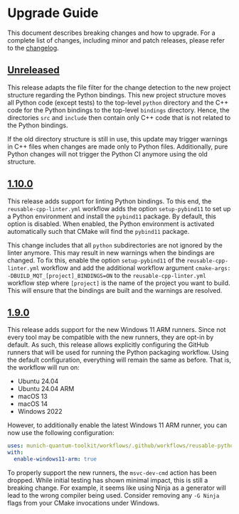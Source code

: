 # Upgrade Guide

This document describes breaking changes and how to upgrade. For a complete list of changes, including minor and patch releases, please refer to the [changelog](CHANGELOG.md).

## [Unreleased]

This release adapts the file filter for the change detection to the new project structure regarding the Python bindings.
This new project structure moves all Python code (except tests) to the top-level `python` directory and the C++ code for the Python bindings to the top-level `bindings` directory.
Hence, the directories `src` and `include` then contain only C++ code that is not related to the Python bindings.

If the old directory structure is still in use, this update may trigger warnings in C++ files when changes are made only to Python files.
Additionally, pure Python changes will not trigger the Python CI anymore using the old structure.

## [1.10.0]

This release adds support for linting Python bindings. To this end, the `reusable-cpp-linter.yml` workflow adds the option
`setup-pybind11` to set up a Python environment and install the `pybind11` package. By default, this option is disabled.
When enabled, the Python environment is activated automatically such that CMake will find the `pybind11` package.

This change includes that all `python` subdirectories are not ignored by the linter anymore. This may result in new warnings
when the bindings are changed. To fix this, enable the option `setup-pybind11` of the `reusable-cpp-linter.yml` workflow
and add the additional workflow argument `cmake-args: -DBUILD_MQT_[project]_BINDINGS=ON` to the `reusable-cpp-linter.yml` workflow step where
`[project]` is the name of the project you want to build. This will ensure that the bindings are built and the warnings are
resolved.

## [1.9.0]

This release adds support for the new Windows 11 ARM runners.
Since not every tool may be compatible with the new runners, they are opt-in by default.
As such, this release allows explicitly configuring the GitHub runners that will be used for running the Python packaging workflow.
Using the default configuration, everything will remain the same as before. That is, the workflow will run on:

- Ubuntu 24.04
- Ubuntu 24.04 ARM
- macOS 13
- macOS 14
- Windows 2022

However, to additionally enable the latest Windows 11 ARM runner, you can now use the following configuration:

```yaml
uses: munich-quantum-toolkit/workflows/.github/workflows/reusable-python-packaging.yml@v1.9
with:
  enable-windows11-arm: true
```

To properly support the new runners, the `msvc-dev-cmd` action has been dropped.
While initial testing has shown minimal impact, this is still a breaking change.
For example, it seems like using Ninja as a generator will lead to the wrong compiler being used.
Consider removing any `-G Ninja` flags from your CMake invocations under Windows.

[unreleased]: https://github.com/munich-quantum-toolkit/workflows/compare/v1.10.0...HEAD
[1.10.0]: https://github.com/munich-quantum-toolkit/workflows/compare/v1.9.0...v1.10.0
[1.9.0]: https://github.com/munich-quantum-toolkit/workflows/compare/v1.8.1...v1.9.0
